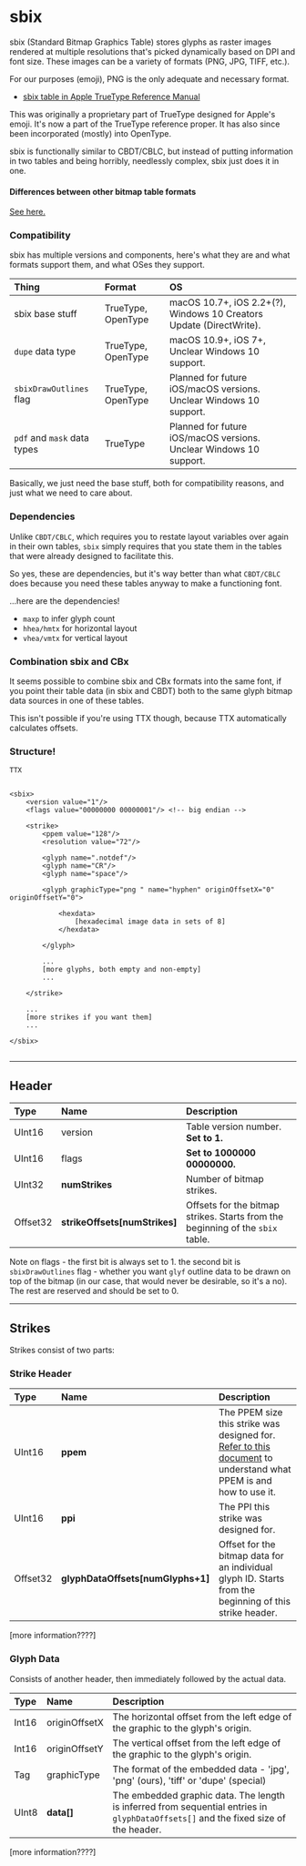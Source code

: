 # sbix

sbix (Standard Bitmap Graphics Table) stores glyphs as raster images rendered at multiple resolutions that's picked dynamically based on DPI and font size. These images can be a variety of formats (PNG, JPG, TIFF, etc.). 

For our purposes (emoji), PNG is the only adequate and necessary format.


- [sbix table in Apple TrueType Reference Manual](https://developer.apple.com/fonts/TrueType-Reference-Manual/RM06/Chap6sbix.html)


This was originally a proprietary part of TrueType designed for Apple's emoji. It's now a part of the TrueType reference proper. It has also since been incorporated (mostly) into OpenType.


sbix is functionally similar to CBDT/CBLC, but instead of putting information in two tables and being horribly, needlessly complex, sbix just does it in one.


#### Differences between other bitmap table formats

[See here.](../misc/bitmap_table_differences.md)


### Compatibility

sbix has multiple versions and components, here's what they are and what formats support them, and what OSes they support.

| Thing | Format | OS | 
|:--|:--|:--|
| sbix base stuff | TrueType, OpenType | macOS 10.7+, iOS 2.2+(?), Windows 10 Creators Update (DirectWrite).  |
| `dupe` data type | TrueType, OpenType | macOS 10.9+, iOS 7+, Unclear Windows 10 support. 
| `sbixDrawOutlines` flag | TrueType, OpenType | Planned for future iOS/macOS versions. Unclear Windows 10 support. |
| `pdf` and `mask` data types | TrueType | Planned for future iOS/macOS versions. Unclear Windows 10 support.  |

Basically, we just need the base stuff, both for compatibility reasons, and just what we need to care about.

### Dependencies

Unlike `CBDT/CBLC`, which requires you to restate layout variables over again in their own tables, `sbix` simply requires that you state them in the tables that were already designed to facilitate this. 

So yes, these are dependencies, but it's way better than what `CBDT/CBLC` does because you need these tables anyway to make a functioning font.

...here are the dependencies!

- `maxp` to infer glyph count
- `hhea/hmtx` for horizontal layout
- `vhea/vmtx` for vertical layout

### Combination sbix and CBx

It seems possible to combine sbix and CBx formats into the same font, if you point their table data (in sbix and CBDT) both to the same glyph bitmap data sources in one of these tables.

This isn't possible if you're using TTX though, because TTX automatically calculates offsets.

### Structure!

```
TTX


<sbix>
	<version value="1"/>
	<flags value="00000000 00000001"/> <!-- big endian -->
	
	<strike>
		<ppem value="128"/>
		<resolution value="72"/>
		
		<glyph name=".notdef"/>
		<glyph name="CR"/>
		<glyph name="space"/>
		
		<glyph graphicType="png " name="hyphen" originOffsetX="0" originOffsetY="0">
		
			<hexdata>
				[hexadecimal image data in sets of 8]
			</hexdata>
			
		</glyph>
		  
		...
		[more glyphs, both empty and non-empty]
		...
		
	</strike>
	
	...
	[more strikes if you want them]
	...
	
</sbix>
	  
```

----

## Header


|Type |	Name |	Description |
|:--|:--|:--|
| UInt16 | version | Table version number. **Set to 1.** |
| UInt16 | flags | **Set to 1000000 00000000.** |
| UInt32 | **numStrikes** | Number of bitmap strikes. |
| Offset32 | **strikeOffsets[numStrikes]** | Offsets for the bitmap strikes. Starts from the beginning of the `sbix` table. |


Note on flags - the first bit is always set to 1. the second bit is `sbixDrawOutlines` flag - whether you want `glyf` outline data to be drawn on top of the bitmap (in our case, that would never be desirable, so it's a no). The rest are reserved and should be set to 0.

----

## Strikes

Strikes consist of two parts:

### Strike Header
|Type |	Name |	Description |
|:--|:--|:--|
| UInt16 | **ppem** | The PPEM size this strike was designed for. [Refer to this document](../misc/metrics.md) to understand what PPEM is and how to use it. |
| UInt16 | **ppi** | The PPI this strike was designed for. |
| Offset32 | **glyphDataOffsets[numGlyphs+1]** | Offset for the bitmap data for an individual glyph ID. Starts from the beginning of this strike header. |

[more information????]

### Glyph Data

Consists of another header, then immediately followed by the actual data.

|Type |	Name |	Description |
|:--|:--|:--|
| Int16 | originOffsetX | The horizontal offset from the left edge of the graphic to the glyph's origin. |
| Int16 | originOffsetY | The vertical offset from the left edge of the graphic to the glyph's origin. |
| Tag | graphicType | The format of the embedded data - 'jpg', 'png' (ours), 'tiff' or 'dupe' (special) |
| UInt8 | **data[]** | The embedded graphic data. The length is inferred from sequential entries in `glyphDataOffsets[]` and the fixed size of the header. |

[more information????]
